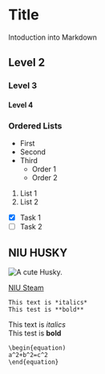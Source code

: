 # Title
Intoduction into Markdown 
## Level 2
### Level 3
#### Level 4

### Ordered Lists
- First
- Second
- Third
  - Order 1
  - Order 2

1. List 1
2. List 2

- [X] Task 1
- [ ] Task 2

##  NIU HUSKY
![A cute Husky.](https://niusteam.niu.edu/wp-content/uploads/2023/06/missionIII.jpg)

[ NIU Steam](https://niusteam.niu.edu/)

```
This text is *italics*
This test is **bold**
```

This text is *italics*  
This test is **bold**


```
\begin{equation)
a^2+b^2=c^2
\end{equation}
```
